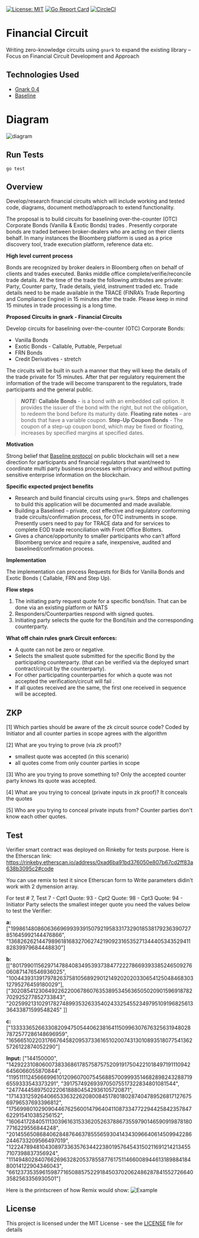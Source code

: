 [![License: MIT](https://img.shields.io/badge/License-MIT-yellow.svg)](https://opensource.org/licenses/MIT)
[![Go Report Card](https://goreportcard.com/badge/github.com/fosgate29/financialcircuit)](https://goreportcard.com/report/github.com/fosgate29/financialcircuit)
[![CircleCI](https://circleci.com/gh/fosgate29/financialcircuit/tree/development.svg?style=svg)](https://circleci.com/gh/fosgate29/financialcircuit/tree/development)

# Financial Circuit

Writing zero-knowledge circuits using `gnark` to expand the existing library – Focus on Financial Circuit Development and Approach

## Technologies Used 

* [Gnark 0.4](https://docs.gnark.consensys.net/en/latest/)
* [Baseline](https://github.com/eea-oasis/baseline)

# Diagram
![diagram](./doc/DiagramZKP_Bond_RFQ.png)

## Run Tests
 `go test`

## Overview

Develop/research financial circuits which will include working and tested code, diagrams, document method/approach to extend functionality.

The proposal is to build circuits for baselining over-the-counter (OTC) Corporate Bonds (Vanilla & Exotic Bonds) trades . Presently corporate bonds are traded between broker-dealers who are acting on their clients behalf. In many instances the Bloomberg platform is used as a price discovery tool, trade execution platform, reference data etc.

**High level current process**

Bonds are recognized by broker dealers in Bloomberg often on behalf of clients and trades executed. Banks middle office complete/verifie/reconcile trade details.
At the time of the trade the following attributes are private: Party, Counter party, Trade details, yield, instrument traded etc. Trade details need to be made available in the TRACE (FINRA’s Trade Reporting and Compliance Engine) in 15 minutes after the trade. Please keep in mind 15 minutes in trade processing is a long time.

**Proposed Circuits in gnark - Financial Circuits**

Develop circuits for baselining over-the-counter (OTC) Corporate Bonds:

* Vanilla Bonds
* Exotic Bonds - Callable, Puttable, Perpetual
* FRN Bonds
* Credit Derivatives - stretch

The circuits will be built in such a manner that they will keep the details of the trade private for 15 minutes. After that per regulatory requirement the information of the trade will become transparent to the regulators, trade participants and the general public.

> **_NOTE:_** **Callable Bonds** - is a bond with an embedded call option. It provides the issuer of the bond with the right, but not the obligation, to redeem the bond before its maturity date. **Floating rate notes** - are bonds that have a variable coupon. **Step-Up Coupon Bonds** - The coupon of a step-up coupon bond, which may be fixed or floating, increases by specified margins at specified dates.

**Motivation**

Strong belief that [Baseline protocol](https://github.com/eea-oasis/baseline/blob/master/README.md) on public blockchain will set a new direction for participants and financial regulators that want/need to coordinate multi party business processes with privacy and without putting sensitive enterprise information on the blockchain.

**Specific expected project benefits**

* Research and build financial circuits using `gnark`. Steps and challenges to build this application will be documented and made available.
* Building a Baselined – private, cost effective and regulatory conforming trade circuits/confirmation process, for OTC instruments in scope.
  Presently users need to pay for TRACE data and for services to complete EOD trade reconciliation with Front Office Blotters.
* Gives a  chance/opportunity to smaller participants who can’t afford Bloomberg service and require a safe, inexpensive, audited and baselined/confirmation process.

**Implementation**

The implementation can process Requests for Bids for Vanilla Bonds and Exotic Bonds ( Callable, FRN and Step Up).

**Flow steps**

 1. The initiating party request quote for a specific bond/Isin. That can be done via an existing platform or NATS
 2. Responders/Counterparties respond with signed quotes.
 3. Initiating party selects the quote for the Bond/Isin and the corresponding counterparty.

**What off chain rules gnark Circuit enforces:**

- A quote can not be zero or negative.
- Selects the smallest quote submitted for the specific Bond by the participating counterparty. (that  can be verified via the deployed smart contract/circuit by the counterparty).
- For other participating counterparties for which a quote was not accepted the verification/circuit will fail   .
- If all quotes received are the same, the first one received in sequence will be accepted.


## ZKP

[1] Which parties should be aware of the zk circuit source code?
Coded by Initiator and all counter parties in scope agrees with the algorithm

[2] What are you trying to prove (via zk proof)?
- smallest quote was accepted (in this scenario)
- all quotes come from only counter parties in scope 

[3] Who are you trying to prove something to?
Only the accepted counter party knows its quote was accepted.

[4] What are you trying to conceal (private inputs in zk proof)?
It conceals the quotes

[5] Who are you trying to conceal private inputs from?
Counter parties don't know each other quotes.

## Test
Verifier smart contract was deployed on Rinkeby for tests purpose. Here is the Etherscan link:
https://rinkeby.etherscan.io/address/0xad6ba91bd376050e807b67cd2ff83a638b3095c2#code

You can use remix to test it since Etherscan form to Write parameters didin't work with 2 dymension array.

For test # 7, Test 7 - Cpt1 Quote: 93 - Cpt2 Quote: 98 - Cpt3 Quote: 94 - Initiator Party selects the smallest integer quote
you need the values below to test the Verifier:

**a:**
["19986148086063669699393915079219583317329018538179236390727851645992144476866",
"13682626214479896181683270627421909231653527134440534352941182839979684448830"]

**b:**
[["8017990115629714788408349539373847722278669393385246509276060871476546936025",
"10044393139179782637581056892901214920202033065412504846830312795276459180029"],
["3020854123064922622006786076353895345636505020901596918782702925277852733843",
"20259921310291782748993532633540243325455234979510919682561336433871599548245"
]]

**c:**
["13333365266330820947505440623816411509963076763256319480287872577286148696959",
"16566510220317667645820953733616510200743130108935180775413625726122874052290"]

**Input:**
["144150000",
"14292231080600738336861785758757520919175042210184971911109426456066055870844",
"11951111245666996101209607007545688570099935146828982432887196559333543373291",
"3917574926939705075517322834801081544",
"247744458975022206188804542936105720871",
"17143312592640665336322620800845178018028740478952681712767569796537693396812",
"17569980102909044676256001479640411087334772294425842357847622915410385256152",
"16064172840511130396163153362052637886735597901465909198781807716229556844248",
"20145565086840628487646378555659304143430966406145099422862446733209566497019",
"1222478948104308973363576344223801957645431502116912142134557107398837356924",
"11149480284076626963282053785587761751146600894461318988418480014122904346043",
"6612373535961598771650885752291845037020624862878415527266403582563356930501"]

Here is the printscreen of how Remix would show:
![Example](./doc/RemixExample.png)

## License

This project is licensed under the MIT License - see the [LICENSE](LICENSE) file for details
